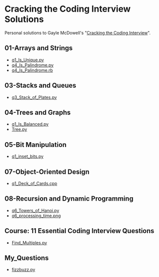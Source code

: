 # Cracking the Coding Interview Solutions

Personal solutions to Gayle McDowell's "[Cracking the Coding Interview](https://www.amazon.com/Cracking-Coding-Interview-Programming-Questions/dp/098478280X)".

## 01-Arrays and Strings

- [q1_Is_Unique.py](https://github.com/t-eckert/ctci_solutions/blob/master/01-Arrays%20and%20Strings/q1_Is_Unique.py)
- [q4_Is_Palindrome.py](https://github.com/t-eckert/ctci_solutions/blob/master/01-Arrays%20and%20Strings/q4_Is_Palindrome.py)
- [q4_Is_Palindrome.rb](https://github.com/t-eckert/ctci_solutions/blob/master/01-Arrays%20and%20Strings/q4_Is_Palindrome.rb)

## 03-Stacks and Queues

- [q3_Stack_of_Plates.py](https://github.com/t-eckert/ctci_solutions/blob/master/03-Stacks%20and%20Queues/q3_Stack_of_Plates.py)

## 04-Trees and Graphs

- [q1_Is_Balanced.py]()
- [Tree.py]()

## 05-Bit Manipulation

- [q1_inset_bits.py](https://github.com/t-eckert/ctci_solutions/blob/master/05-Bit%20Manipulation/q1_inset_bits.py)

## 07-Object-Oriented Design

- [q1_Deck_of_Cards.cpp](https://github.com/t-eckert/ctci_solutions/blob/master/07-Object-Oriented%20Design/q1_Deck_of_Cards.cpp)

## 08-Recursion and Dynamic Programming

- [q6_Towers_of_Hanoi.py](https://github.com/t-eckert/ctci_solutions/blob/master/08-Recursion%20and%20Dynamic%20Programming/q6_Towers_of_Hanoi.py)
- [q6_processing_time.png](https://github.com/t-eckert/ctci_solutions/blob/master/08-Recursion%20and%20Dynamic%20Programming/q6_processing_time.png)

## Course: 11 Essential Coding Interview Questions

- [Find_Multiples.py](https://github.com/t-eckert/ctci_solutions/blob/master/Course:%2011%20Essential%20Coding%20Interview%20Questions/Find_Multiples.py)

## My_Questions

- [fizzbuzz.py](https://github.com/t-eckert/ctci_solutions/blob/master/My_Questions/fizzbuzz.py)
